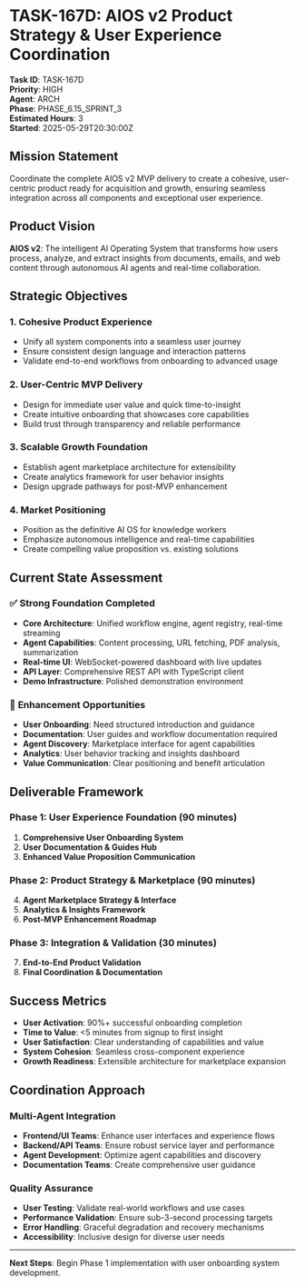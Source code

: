 # TASK-167D: AIOS v2 Product Strategy & User Experience Coordination

**Task ID**: TASK-167D  
**Priority**: HIGH  
**Agent**: ARCH  
**Phase**: PHASE_6.15_SPRINT_3  
**Estimated Hours**: 3  
**Started**: 2025-05-29T20:30:00Z

## Mission Statement

Coordinate the complete AIOS v2 MVP delivery to create a cohesive, user-centric product ready for acquisition and growth, ensuring seamless integration across all components and exceptional user experience.

## Product Vision

**AIOS v2**: The intelligent AI Operating System that transforms how users process, analyze, and extract insights from documents, emails, and web content through autonomous AI agents and real-time collaboration.

## Strategic Objectives

### 1. **Cohesive Product Experience**
- Unify all system components into a seamless user journey
- Ensure consistent design language and interaction patterns
- Validate end-to-end workflows from onboarding to advanced usage

### 2. **User-Centric MVP Delivery**
- Design for immediate user value and quick time-to-insight
- Create intuitive onboarding that showcases core capabilities
- Build trust through transparency and reliable performance

### 3. **Scalable Growth Foundation**
- Establish agent marketplace architecture for extensibility
- Create analytics framework for user behavior insights
- Design upgrade pathways for post-MVP enhancement

### 4. **Market Positioning**
- Position as the definitive AI OS for knowledge workers
- Emphasize autonomous intelligence and real-time capabilities
- Create compelling value proposition vs. existing solutions

## Current State Assessment

### ✅ **Strong Foundation Completed**
- **Core Architecture**: Unified workflow engine, agent registry, real-time streaming
- **Agent Capabilities**: Content processing, URL fetching, PDF analysis, summarization
- **Real-time UI**: WebSocket-powered dashboard with live updates
- **API Layer**: Comprehensive REST API with TypeScript client
- **Demo Infrastructure**: Polished demonstration environment

### 🔧 **Enhancement Opportunities**
- **User Onboarding**: Need structured introduction and guidance
- **Documentation**: User guides and workflow documentation required
- **Agent Discovery**: Marketplace interface for agent capabilities
- **Analytics**: User behavior tracking and insights dashboard
- **Value Communication**: Clear positioning and benefit articulation

## Deliverable Framework

### Phase 1: User Experience Foundation (90 minutes)
1. **Comprehensive User Onboarding System**
2. **User Documentation & Guides Hub**
3. **Enhanced Value Proposition Communication**

### Phase 2: Product Strategy & Marketplace (90 minutes)
4. **Agent Marketplace Strategy & Interface**
5. **Analytics & Insights Framework**
6. **Post-MVP Enhancement Roadmap**

### Phase 3: Integration & Validation (30 minutes)
7. **End-to-End Product Validation**
8. **Final Coordination & Documentation**

## Success Metrics

- **User Activation**: 90%+ successful onboarding completion
- **Time to Value**: <5 minutes from signup to first insight
- **User Satisfaction**: Clear understanding of capabilities and value
- **System Cohesion**: Seamless cross-component experience
- **Growth Readiness**: Extensible architecture for marketplace expansion

## Coordination Approach

### Multi-Agent Integration
- **Frontend/UI Teams**: Enhance user interfaces and experience flows
- **Backend/API Teams**: Ensure robust service layer and performance
- **Agent Development**: Optimize agent capabilities and discovery
- **Documentation Teams**: Create comprehensive user guidance

### Quality Assurance
- **User Testing**: Validate real-world workflows and use cases
- **Performance Validation**: Ensure sub-3-second processing targets
- **Error Handling**: Graceful degradation and recovery mechanisms
- **Accessibility**: Inclusive design for diverse user needs

---

**Next Steps**: Begin Phase 1 implementation with user onboarding system development. 